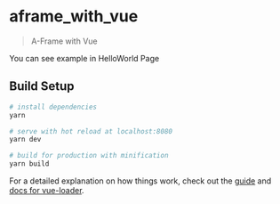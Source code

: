 # aframe_with_vue

> A-Frame with Vue

You can see example <a-sky> in HelloWorld Page

## Build Setup

``` bash
# install dependencies
yarn

# serve with hot reload at localhost:8080
yarn dev

# build for production with minification
yarn build
```

For a detailed explanation on how things work, check out the [guide](http://vuejs-templates.github.io/webpack/) and [docs for vue-loader](http://vuejs.github.io/vue-loader).
